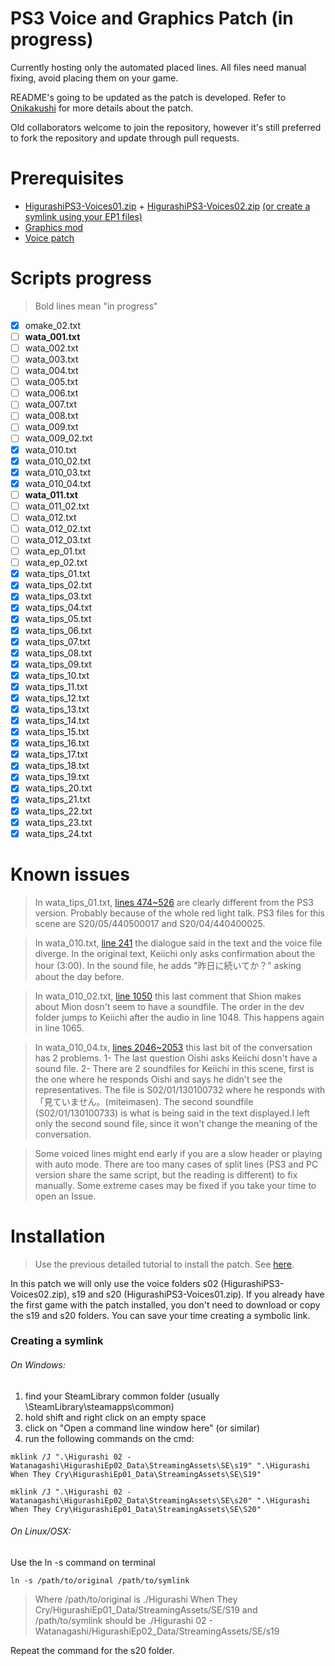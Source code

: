 # PS3 Voice and Graphics Patch (in progress)

Currently hosting only the automated placed lines. All files need manual fixing, avoid placing them on your game.

README's going to be updated as the patch is developed. Refer to [Onikakushi](https://github.com/higurashi-mod/onikakushi) for more details about the patch.

Old collaborators welcome to join the repository, however it's still preferred to fork the repository and update through pull requests.


# Prerequisites

* [HigurashiPS3-Voices01.zip](https://mega.nz/#!vgdQkIrK!6Ral1MRTC266DVg4SM-P01s3Gnflo2StDdF0RrgigrY) + [HigurashiPS3-Voices02.zip](https://mega.nz/#!bQgCFK7S!Z_cFqU4WxFEo9RKONlh8dGGn7SkoEhKcodcP7uwmZqQ) [(or create a symlink using your EP1 files)](https://github.com/higurashi-mod/watanagashi#installation)
* [Graphics mod](https://www.mediafire.com/folder/ggd83ppkclafg/Higurashi_EP2_-_Graphic_mods)
* [Voice patch](https://github.com/higurashi-mod/watanagashi/archive/master.zip)

# Scripts progress

>Bold lines mean "in progress"

- [x] omake_02.txt
- [ ] **wata_001.txt**
- [ ] wata_002.txt
- [ ] wata_003.txt
- [ ] wata_004.txt
- [ ] wata_005.txt
- [ ] wata_006.txt
- [ ] wata_007.txt
- [ ] wata_008.txt
- [ ] wata_009.txt
- [ ] wata_009_02.txt
- [x] wata_010.txt
- [x] wata_010_02.txt
- [x] wata_010_03.txt
- [x] wata_010_04.txt
- [ ] **wata_011.txt**
- [ ] wata_011_02.txt
- [ ] wata_012.txt
- [ ] wata_012_02.txt
- [ ] wata_012_03.txt
- [ ] wata_ep_01.txt
- [ ] wata_ep_02.txt
- [x] wata_tips_01.txt
- [x] wata_tips_02.txt
- [x] wata_tips_03.txt
- [x] wata_tips_04.txt
- [x] wata_tips_05.txt
- [x] wata_tips_06.txt
- [x] wata_tips_07.txt
- [x] wata_tips_08.txt
- [x] wata_tips_09.txt
- [x] wata_tips_10.txt
- [x] wata_tips_11.txt
- [x] wata_tips_12.txt
- [x] wata_tips_13.txt
- [x] wata_tips_14.txt
- [x] wata_tips_15.txt
- [x] wata_tips_16.txt
- [x] wata_tips_17.txt
- [x] wata_tips_18.txt
- [x] wata_tips_19.txt
- [x] wata_tips_20.txt
- [x] wata_tips_21.txt
- [x] wata_tips_22.txt
- [x] wata_tips_23.txt
- [x] wata_tips_24.txt

# Known issues

> In wata_tips_01.txt, [lines 474~526](https://github.com/higurashi-mod/watanagashi/blob/master/Update/wata_tips_01.txt#L474-L526) are clearly different from the PS3 version. Probably because of the whole red light talk. PS3 files for this scene are S20/05/440500017 and S20/04/440400025.

>In wata_010.txt, [line 241](https://github.com/higurashi-mod/watanagashi/blob/master/Update/wata_010.txt#L241) the dialogue said in the text and the voice file diverge. In the original text, Keiichi only asks confirmation about the hour (3:00). In the sound file, he adds "昨日に続いてか？" asking about the day before.

>In wata_010_02.txt, [line 1050](https://github.com/higurashi-mod/watanagashi/blob/master/Update/wata_010_02.txt#L1050) this last comment that Shion makes about Mion dosn't seem to have a soundfile. The order in the dev folder jumps to Keiichi after the audio in line 1048. This happens again in line 1065.

>In wata_010_04.tx, [lines 2046~2053](https://github.com/higurashi-mod/watanagashi/blob/master/Update/wata_010_04.txt#L2046-L2053) this last bit of the conversation has 2 problems.
>1- The last question Oishi asks Keiichi dosn't have a sound file.
>2- There are 2 soundfiles for Keiichi in this scene, first is the one where he responds Oishi and says he didn't see the representatives. The file is S02/01/130100732 where he responds with 「見ていません。(miteimasen). The second soundfile (S02/01/130100733) is what is being said in the text displayed.I left only the second sound file, since it won't change the meaning of the conversation.

> Some voiced lines might end early if you are a slow header or playing with auto mode. There are too many cases of split lines (PS3 and PC version share the same script, but the reading is different) to fix manually. Some extreme cases may be fixed if you take your time to open an Issue.

# Installation

> Use the previous detailed tutorial to install the patch. See [here](https://github.com/higurashi-mod/onikakushi#installation).

In this patch we will only use the voice folders s02 (HigurashiPS3-Voices02.zip), s19 and s20 (HigurashiPS3-Voices01.zip). If you already have the first game with the patch installed, you don't need to download or copy the s19 and s20 folders. You can save your time creating a symbolic link.

### Creating a symlink

###### On Windows:
1. find your SteamLibrary common folder (usually \SteamLibrary\steamapps\common)
2. hold shift and right click on an empty space
3. click on "Open a command line window here" (or similar)
4. run the following commands on the cmd:
```
mklink /J ".\Higurashi 02 - Watanagashi\HigurashiEp02_Data\StreamingAssets\SE\s19" ".\Higurashi When They Cry\HigurashiEp01_Data\StreamingAssets\SE\S19"

mklink /J ".\Higurashi 02 - Watanagashi\HigurashiEp02_Data\StreamingAssets\SE\s20" ".\Higurashi When They Cry\HigurashiEp01_Data\StreamingAssets\SE\S20"
```


###### On Linux/OSX:
Use the ln -s command on terminal
```
ln -s /path/to/original /path/to/symlink
```
>Where /path/to/original is ./Higurashi When They Cry/HigurashiEp01_Data/StreamingAssets/SE/S19 and /path/to/symlink should be ./Higurashi 02 - Watanagashi/HigurashiEp02_Data/StreamingAssets/SE/s19

Repeat the command for the s20 folder.
